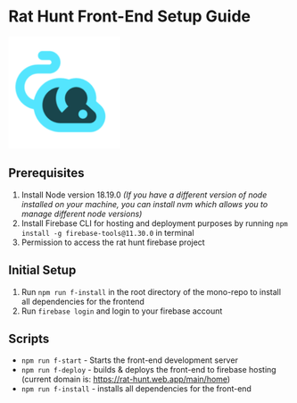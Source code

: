 # Rat Hunt Front-End Setup Guide

<img src="resources/icons/logo-192x192.png" alt="Rat Hunt Logo" width="200"/>

## Prerequisites
1. Install Node version 18.19.0 _(If you have a different version of node installed on your machine, you can install nvm which allows you to manage different node versions)_
2. Install Firebase CLI for hosting and deployment purposes by running `npm install -g firebase-tools@11.30.0` in terminal
3. Permission to access the rat hunt firebase project

## Initial Setup
1. Run `npm run f-install` in the root directory of the mono-repo to install all dependencies for the frontend
2. Run `firebase login` and login to your firebase account

## Scripts
- `npm run f-start` - Starts the front-end development server
- `npm run f-deploy` - builds & deploys the front-end to firebase hosting (current domain is: https://rat-hunt.web.app/main/home)
- `npm run f-install` - installs all dependencies for the front-end